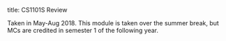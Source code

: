 title: CS1101S Review


Taken in May-Aug 2018.  This module is taken over the summer break, but MCs are credited in semester 1 of the following year.

